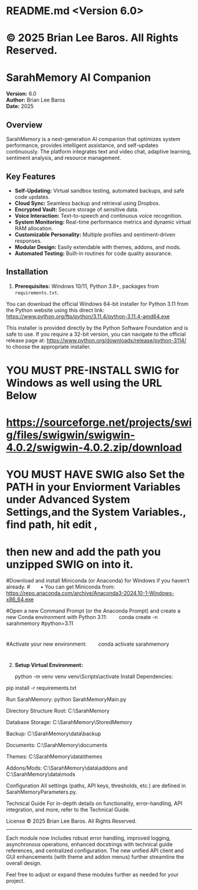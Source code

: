 # README.md <Version 6.0>
# © 2025 Brian Lee Baros. All Rights Reserved.

# SarahMemory AI Companion

**Version:** 6.0  
**Author:** Brian Lee Baros  
**Date:** 2025

## Overview
SarahMemory is a next-generation AI companion that optimizes system performance, provides intelligent assistance, and self-updates continuously. The platform integrates text and video chat, adaptive learning, sentiment analysis, and resource management.

## Key Features
- **Self-Updating:** Virtual sandbox testing, automated backups, and safe code updates.
- **Cloud Sync:** Seamless backup and retrieval using Dropbox.
- **Encrypted Vault:** Secure storage of sensitive data.
- **Voice Interaction:** Text-to-speech and continuous voice recognition.
- **System Monitoring:** Real-time performance metrics and dynamic virtual RAM allocation.
- **Customizable Personality:** Multiple profiles and sentiment-driven responses.
- **Modular Design:** Easily extendable with themes, addons, and mods.
- **Automated Testing:** Built-in routines for code quality assurance.

## Installation
1. **Prerequisites:** Windows 10/11, Python 3.8+, packages from `requirements.txt`.

You can download the official Windows 64-bit installer for Python 3.11 from the Python website using this direct link:
https://www.python.org/ftp/python/3.11.4/python-3.11.4-amd64.exe

This installer is provided directly by the Python Software Foundation and is safe to use. If you require a 32-bit version, you can navigate to the official release page at:
https://www.python.org/downloads/release/python-3114/
to choose the appropriate installer.

# YOU MUST PRE-INSTALL SWIG for Windows as well using the URL Below
# https://sourceforge.net/projects/swig/files/swigwin/swigwin-4.0.2/swigwin-4.0.2.zip/download
# YOU MUST HAVE SWIG also Set the PATH in your Enviorment Variables under Advanced System Settings,and the System Variables., find path, hit edit , 
# then new and add the path you unzipped SWIG on into it. 


#Download and install Miniconda (or Anaconda) for Windows if you haven’t already.
#  • You can get Miniconda from: https://repo.anaconda.com/archive/Anaconda3-2024.10-1-Windows-x86_64.exe

#Open a new Command Prompt (or the Anaconda Prompt) and create a new Conda environment with Python 3.11:   conda create -n sarahmemory #python=3.11
#
#Activate your new environment:   conda activate sarahmemory
#


2. **Setup Virtual Environment:**
   
   python -m venv venv
   venv\Scripts\activate
Install Dependencies:

pip install -r requirements.txt

Run SarahMemory:
python SarahMemoryMain.py


Directory Structure
Root: C:\SarahMemory

Database Storage: C:\SarahMemory\StoredMemory

Backup: C:\SarahMemory\data\backup

Documents: C:\SarahMemory\documents

Themes: C:\SarahMemory\data\themes

Addons/Mods: C:\SarahMemory\data\addons and C:\SarahMemory\data\mods

Configuration
All settings (paths, API keys, thresholds, etc.) are defined in SarahMemoryParameters.py.

Technical Guide
For in-depth details on functionality, error-handling, API integration, and more, refer to the Technical Guide.

License
© 2025 Brian Lee Baros. All Rights Reserved.

---

Each module now includes robust error handling, improved logging, asynchronous operations, enhanced docstrings with technical guide references, and centralized configuration. The new unified API client and GUI enhancements (with theme and addon menus) further streamline the overall design. 

Feel free to adjust or expand these modules further as needed for your project.




